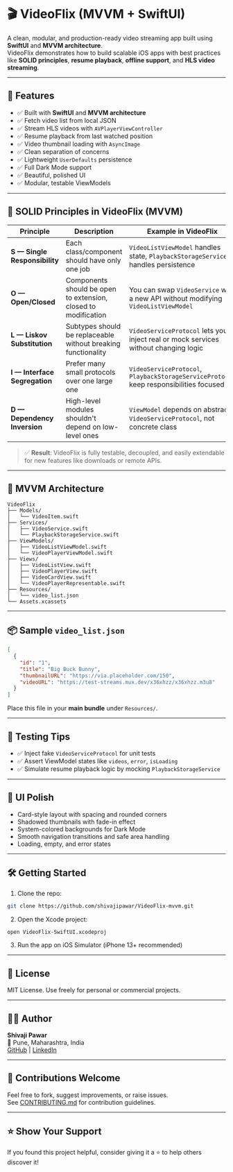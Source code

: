 
# 🎬 VideoFlix (MVVM + SwiftUI)

A clean, modular, and production-ready video streaming app built using **SwiftUI** and **MVVM architecture**.  
VideoFlix demonstrates how to build scalable iOS apps with best practices like **SOLID principles**, **resume playback**, **offline support**, and **HLS video streaming**.

---

## 🚀 Features

- ✅ Built with **SwiftUI** and **MVVM architecture**
- ✅ Fetch video list from local JSON
- ✅ Stream HLS videos with `AVPlayerViewController`
- ✅ Resume playback from last watched position
- ✅ Video thumbnail loading with `AsyncImage`
- ✅ Clean separation of concerns
- ✅ Lightweight `UserDefaults` persistence
- ✅ Full Dark Mode support
- ✅ Beautiful, polished UI
- ✅ Modular, testable ViewModels

---

## 🧠 SOLID Principles in VideoFlix (MVVM)

| Principle | Description | Example in VideoFlix |
|----------|-------------|-----------------------|
| **S — Single Responsibility** | Each class/component should have only one job | `VideoListViewModel` handles state, `PlaybackStorageService` handles persistence |
| **O — Open/Closed** | Components should be open to extension, closed to modification | You can swap `VideoService` with a new API without modifying `VideoListViewModel` |
| **L — Liskov Substitution** | Subtypes should be replaceable without breaking functionality | `VideoServiceProtocol` lets you inject real or mock services without changing logic |
| **I — Interface Segregation** | Prefer many small protocols over one large one | `VideoServiceProtocol`, `PlaybackStorageServiceProtocol` keep responsibilities focused |
| **D — Dependency Inversion** | High-level modules shouldn't depend on low-level ones | `ViewModel` depends on abstract `VideoServiceProtocol`, not concrete class |

> ✅ **Result**: VideoFlix is fully testable, decoupled, and easily extendable for new features like downloads or remote APIs.

---

## 🧱 MVVM Architecture

```
VideoFlix
├── Models/
│   └── VideoItem.swift
├── Services/
│   ├── VideoService.swift
│   └── PlaybackStorageService.swift
├── ViewModels/
│   ├── VideoListViewModel.swift
│   └── VideoPlayerViewModel.swift
├── Views/
│   ├── VideoListView.swift
│   ├── VideoPlayerView.swift
│   ├── VideoCardView.swift
│   └── VideoPlayerRepresentable.swift
├── Resources/
│   └── video_list.json
└── Assets.xcassets
```

---

## 📦 Sample `video_list.json`

```json
[
  {
    "id": "1",
    "title": "Big Buck Bunny",
    "thumbnailURL": "https://via.placeholder.com/150",
    "videoURL": "https://test-streams.mux.dev/x36xhzz/x36xhzz.m3u8"
  }
]
```

Place this file in your **main bundle** under `Resources/`.

---

## 🧪 Testing Tips

- ✅ Inject fake `VideoServiceProtocol` for unit tests
- ✅ Assert ViewModel states like `videos`, `error`, `isLoading`
- ✅ Simulate resume playback logic by mocking `PlaybackStorageService`

---

## 🎨 UI Polish

- Card-style layout with spacing and rounded corners
- Shadowed thumbnails with fade-in effect
- System-colored backgrounds for Dark Mode
- Smooth navigation transitions and safe area handling
- Loading, empty, and error states

---

## 🛠 Getting Started

1. Clone the repo:
```bash
git clone https://github.com/shivajipawar/VideoFlix-mvvm.git
```

2. Open the Xcode project:
```bash
open VideoFlix-SwiftUI.xcodeproj
```

3. Run the app on iOS Simulator (iPhone 13+ recommended)

---

## 📄 License

MIT License. Use freely for personal or commercial projects.

---

## 👨‍💻 Author

**Shivaji Pawar**  
📍 Pune, Maharashtra, India  
[GitHub](https://github.com/shivajipawar) | [LinkedIn](https://www.linkedin.com/in/shivaji-pawar-a4323860/)

---

## 🙌 Contributions Welcome

Feel free to fork, suggest improvements, or raise issues.  
See [CONTRIBUTING.md](CONTRIBUTING.md) for contribution guidelines.

---

## ⭐️ Show Your Support

If you found this project helpful, consider giving it a ⭐️ to help others discover it!
